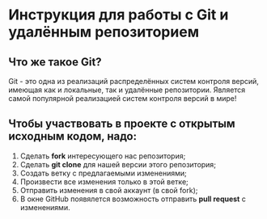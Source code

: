 # Инструкция для работы с Git и удалённым репозиторием

## Что же такое Git?
Git - это одна из реализаций распределённых систем контроля версий, имеющая как и локальные, так и удалённые репозитории. Является самой популярной реализацией систем контроля версий в мире!

## Чтобы участвовать в проекте с открытым исходным кодом, надо:
1. Сделать **fork** интересующего нас репозитория;
2. Сделать **git clone** для нашей версии этого репозитория;
3. Создать ветку с предлагаемыми изменениями;
4. Произвести все изменения только в этой ветке;
5. Отправить изменения в свой аккаунт (в свой fork);
6. В окне GitHub появялется возможность отправить **pull request** с изменениями.